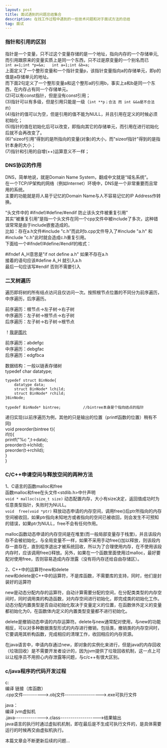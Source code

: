 ```yaml
---
layout: post
title: 面试遇到的问题总结集合
description: 在找工作过程中遇到的一些技术问题和对于面试方法的总结
tag: 面试
---
```

### 指针和引用的区别
指针是一个变量，只不过这个变量存储的是一个地址，指向内存的一个存储单元,而引用跟原来的变量实质上是同一个东西，只不过是原变量的一个别名而已  
`int a=1;int *p=&a;  
int a=1;int &b=a;`  
上面定义了一个整形变量和一个指针变量p，该指针变量指向a的存储单元，即p的值是a存储单元的地址。  
而下面2句定义了一个整形变量a和这个整形a的引用b，事实上a和b是同一个东西，在内存占有同一个存储单元。  
(2)可以有const指针，但是没有const引用；  
(3)指针可以有多级，但是引用只能是一级（`int **p；合法 而 int &&a是不合法的`）  
(4)指针的值可以为空，但是引用的值不能为NULL，并且引用在定义的时候必须初始化；  
(5)指针的值在初始化后可以改变，即指向其它的存储单元，而引用在进行初始化后就不会再改变了。  
(6)"sizeof引用"得到的是所指向的变量(对象)的大小，而"sizeof指针"得到的是指针本身的大小；  
(7)指针和引用的自增(++)运算意义不一样；

### DNS协议的作用
DNS，简单地说，就是Domain Name System，翻成中文就是“域名系统”。  
在一个TCP/IP架构的网络（例如Internet）环境中，DNS是一个非常重要而且常用的系统。  
主要的功能就是将人易于记忆的Domain Name与人不容易记忆的IP Address作转换。  

“头文件中的 #ifndef/#define/#endif 防止该头文件被重复引用”  
其实“被重复引用”是指一个头文件在同一个cpp文件中被include了多次，这种错误常常是由于include嵌套造成的。  
比如：存在a.h文件#include "c.h"而此时b.cpp文件导入了#include "a.h" 和#include "c.h"此时就会造成c.h重复引用。  
下面给一个#ifndef/#define/#endif的格式：  

 #ifndef A_H意思是"if not define a.h"  如果不存在a.h  
 接着的语句应该#define A_H  就引入a.h  
 最后一句应该写#endif   否则不需要引入

### 二叉树遍历
遍历即将树的所有结点访问且仅访问一次。按照根节点位置的不同分为前序遍历，中序遍历，后序遍历。  

前序遍历：根节点->左子树->右子树  
中序遍历：左子树->根节点->右子树  
后序遍历：左子树->右子树->根节点  

！[我是图片](http://wx2.sinaimg.cn/small/e9563fcfly1fkf8s6z3z8j206m076glg.jpg) 

前序遍历：abdefgc  
中序遍历：debgfac  
后序遍历：edgfbca  

数据结构：一般以链表存储树  
    typedef char datatype;  

    typedef struct BinNode{  
        datatype data;  
        struct BinNode* lchild;  
        struct BinNode* rchild;  
    }BinNode;  

    typedef BinNode* bintree;          //bintree本身是个指向结点的指针  

递归实现(以前序遍历为例，其他的只是输出的位置（printf函数的位置）稍有不同)  
    void preorder(bintree t){  
            if(t){  
                printf("%c ",t->data);  
                preorder(t->lchild);  
                preorder(t->rchild);  
            }  
    }


### C/C++申请空间与释放空间的两种方法  
1、C语言的函数malloc和free  
     函数malloc和free在头文件<stdlib.h>中什声明  
     `void * malloc(size_t size)`     动态配置内存，大小有size决定，返回值成功时为任意类型指针，失败时为NULL。   
     `void  free(void *ptr)`        释放动态申请的内存空间，调用free()后ptr所指向的内存空间被收回，如果ptr指向未知地方或者指向的空间已被收回，则会发生不可预知的错误，如果ptr为NULL，free不会有任何作用。  

  malloc函数动态申请的内存空间是在堆里(而一般局部变量存于栈里)，并且该段内存不会被初始化，与全局变量不一样，如果不采用手动free()加以释放，则该段内存一直存在，直到程序退出才被系统回收，所以为了合理使用内存，在不使用该段内存时，应该调用free()释放。另外，如果在一个函数里面使用过malloc，最好要配对使用free，否则容易造成内存泄露（没有将内存还给自由存储区）。  

2、C++中的运算符new和delete  
      new和delete是C++中的运算符，不是库函数，不需要库的支持，同时，他们是封装好的运算符  

new是动态分配内存的运算符，自动计算需要分配的空间，在分配类类型的内存空间时，同时调用类的构造函数，对内存空间进行初始化，即完成类的初始化工作。动态分配内置类型是否自动初始化取决于变量定义的位置，在函数体外定义的变量都初始化为0，在函数体内定义的内置类型变量都不进行初始化。

delete是撤销动态申请的内存运算符。delete与new通常配对使用，与new的功能相反，可以对多种数据类型形式的内存进行撤销，包括类，撤销类的内存空间时，它要调用其析构函数，完成相应的清理工作，收回相应的内存资源。


在java语言中，申请内存通过new，即对象的实例化来进行，但是java的内存回收（垃圾回收）是不需要开发者设计的，因为jvm提供了垃圾回收机制，这一点上可以让程序员不用担心内存泄露等问题，与c/c++有很大区别。


### c/java程序的代码开发过程  
c:  
           编译                链接（库函数）  
.cpp文件---------->.obj文件------------------>.exe可执行文件  


java：  
          编译                  jvm虚拟机  
.java-------------->.class------------------->结果输出   
          java语言的执行时通过虚拟机机制，即在最后是不生成可执行文件的，是具体需要运行的时候再交由虚拟机执行。  



 本篇文章会不断更新后续的问题...
